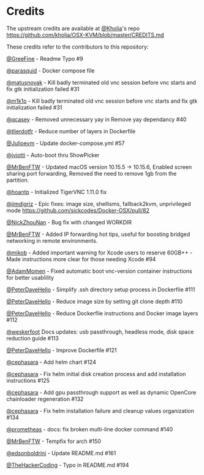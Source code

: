 # Credits

The upstream credits are available at [@Kholia](https://github.com/Kholia)'s repo https://github.com/kholia/OSX-KVM/blob/master/CREDITS.md

These credits refer to the contributors to this repository:

[@GreeFine](https://github.com/GreeFine) - Readme Typo #9 

[@parasquid](https://github.com/parasquid) - Docker compose file

[@matusnovak](https://github.com/matusnovak) - Kill badly terminated old vnc session before vnc starts and fix gtk initialization failed #31

[@m1k1o](https://github.com/m1k1o) - Kill badly terminated old vnc session before vnc starts and fix gtk initialization failed #31

[@qcasey](https://github.com/qcasey) - Removed unnecessary yay in Remove yay dependancy #40 

[@tlierdotfr](https://github.com/tlierdotfr) - Reduce number of layers in Dockerfile  

[@Julioevm](https://github.com/Julioevm) - Update docker-compose.yml #57

[@jviotti](https://github.com/jviotti) - Auto-boot thru ShowPicker

[@MrBenFTW](https://github.com/MrBenFTW) - Updated macOS version 10.15.5 -> 10.15.6, Enabled screen sharing port forwarding, Removed the need to remove 1gb from the partition.

[@hoantp](https://github.com/hoantp) - Initialized TigerVNC 1.11.0 fix

[@jimdigriz](https://github.com/jimdigriz) - Epic fixes: image size, shellisms, fallback2kvm, unprivileged mode https://github.com/sickcodes/Docker-OSX/pull/82

[@NickZhouNan](https://github.com/NickZhouNan) - Bug fix with changed WORKDIR

[@MrBenFTW](https://github.com/MrBenFTW) - Added IP forwarding hot tips, useful for boosting bridged networking in remote environments.

[@mikob](https://github.com/mikob) - Added important warning for Xcode users to reserve 60GB++ - Made instructions more clear for those needing Xcode #94 

[@AdamMomen](https://github.com/AdamMomen) - Fixed automatic boot vnc-version container instructions for better usablility

[@PeterDaveHello](https://github.com/PeterDaveHello) - Simplify .ssh directory setup process in Dockerfile #111

[@PeterDaveHello](https://github.com/PeterDaveHello) - Reduce image size by setting git clone depth #110

[@PeterDaveHello](https://github.com/PeterDaveHello) -  Reduce Dockerfile instructions and Docker image layers #112

[@weskerfoot](https://github.com/weskerfoot) Docs updates: usb passthrough, headless mode, disk space reduction guide #113

[@PeterDaveHello](https://github.com/PeterDaveHello) - Improve Dockerfile #121 

[@cephasara](https://github.com/cephasara) - Add helm chart #124 

[@cephasara](https://github.com/cephasara) - Fix helm initial disk creation process and add installation instructions #125

[@cephasara](https://github.com/cephasara) - Add gpu passthrough support as well as dynamic OpenCore chainloader regeneration #132

[@cephasara](https://github.com/cephasara) - Fix helm installation failure and cleanup values organization #134

[@prometheas](https://github.com/prometheas) - docs: fix broken multi-line docker command #140 

[@MrBenFTW](https://github.com/MrBenFTW) - Tempfix for arch #150

[@edsonboldrini](https://github.com/edsonboldrini) - Update README.md #161

[@TheHackerCoding](https://github.com/TheHackerCoding) - Typo in README.md #194 

